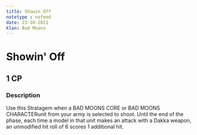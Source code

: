 ```yaml
---
title: Showin Off
notetype : nofeed
date: 23-10-2021
klan: Bad Moons
---
```


# Showin' Off
## 1 CP
### Description

Use this Stratagem when a BAD MOONS CORE or BAD MOONS CHARACTERunit from your army is selected to shoot. Until the end of the phase, each time a model in that unit makes an attack with a Dakka weapon, an unmodified hit roll of 6 scores 1 additional hit.